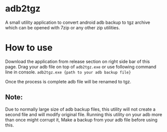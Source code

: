 # adb2tgz
A small utility application to convert android adb backup to tgz archive which can be opened with 7zip or any other zip utilities.


# How to use
Download the application from release section on right side bar of this page.
Drag your adb file on top of `adb2tgz.exe` or use following command line in console.
    `adb2tgz.exe {path to your adb backup file}`

Once the process is complete adb file will be renamed to tgz.

## Note:

Due to normally large size of adb backup files, this utility will not create a second file and will modify original file.
Running this utility on your adb more than once might corrupt it, Make a backup from your adb file before using this.


